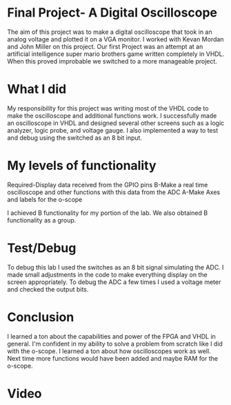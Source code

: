 Final Project- A Digital Oscilloscope
=====================================
The aim of this project was to make a digital oscilloscope that
took in an analog voltage and plotted it on a VGA monitor. I worked with 
Kevan Mordan and John Miller on this project. Our first Project was an attempt at 
an artificial intelligence super mario brothers game written completely in VHDL.
When this proved improbable we switched to a more manageable project. 

What I did
==========
My responsibility for this project was writing most of the VHDL code to make the oscilloscope 
and additional functions work. I successfully made an oscilloscope in VHDL and designed several other 
screens such as a logic analyzer, logic probe, and voltage gauge. I also implemented a way to test and debug using 
the switched as an 8 bit input. 

My levels of functionality
==========================
Required-Display data received from the GPIO pins
B-Make a real time oscilloscope and other functions with this data from the ADC
A-Make Axes and labels for the o-scope

I achieved B functionality for my portion of the lab. We also obtained B functionality as a group.

Test/Debug
==========
To debug this lab I used the switches as an 8 bit signal simulating the ADC. I made small adjustments in the code to make 
everything display on the screen appropriately. To debug the ADC a few times I used a voltage meter and checked the output bits.

Conclusion
==========
I learned a ton about the capabilities and power of the FPGA and VHDL in general. I'm confident in my ability to solve
a problem from scratch like I did with the o-scope. I learned a ton about how oscilloscopes work as well. Next time more functions would have 
been added and maybe RAM for the o-scope.

Video
=====

